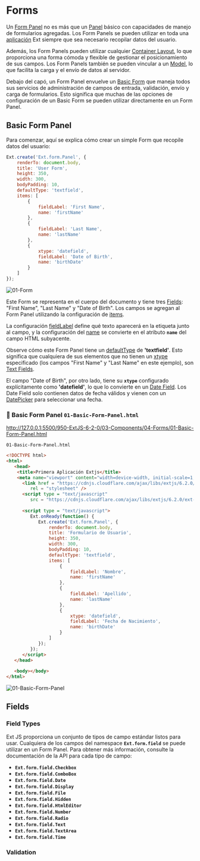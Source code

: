 # Forms

Un [Form Panel](https://docs.sencha.com/extjs/6.2.0/classic/Ext.form.Panel.html)  no es más que un [Panel](https://docs.sencha.com/extjs/6.2.0/classic/Ext.panel.Panel.html) básico con capacidades de manejo de formularios agregadas. Los Form Panels se pueden utilizar en toda una [aplicación](https://docs.sencha.com/extjs/6.2.0/classic/Ext.html#application) Ext siempre que sea necesario recopilar datos del usuario.

Además, los Form Panels pueden utilizar cualquier [Container Layout](), lo que proporciona una forma cómoda y flexible de gestionar el posicionamiento de sus campos. Los Form Panels también se pueden vincular a un [Model](), lo que facilita la carga y el envío de datos al servidor.

Debajo del capó, un Form Panel envuelve un [Basic Form]() que maneja todos sus servicios de administración de campos de entrada, validación, envío y carga de formularios. Esto significa que muchas de las opciones de configuración de un Basic Form se pueden utilizar directamente en un Form Panel.

## Basic Form Panel

Para comenzar, aquí se explica cómo crear un simple Form que recopile datos del usuario:

```js
Ext.create('Ext.form.Panel', {
    renderTo: document.body,
    title: 'User Form',
    height: 350,
    width: 300,
    bodyPadding: 10,
    defaultType: 'textfield',
    items: [
        {
            fieldLabel: 'First Name',
            name: 'firstName'
        },
        {
            fieldLabel: 'Last Name',
            name: 'lastName'
        },
        {
            xtype: 'datefield',
            fieldLabel: 'Date of Birth',
            name: 'birthDate'
        }
    ]
});
```

![01-Form](images/01-Form.png)

Este Form se representa en el cuerpo del documento y tiene tres [Fields](): "First Name", "Last Name" y "Date of Birth". Los campos se agregan al Form Panel utilizando la configuración de [items]().

La configuración [fieldLabel]() define qué texto aparecerá en la etiqueta junto al campo, y la configuración del [name]() se convierte en el atributo **`name`** del campo HTML subyacente.

Observe cómo este Form Panel tiene un [defaultType]() de **'textfield'**. Esto significa que cualquiera de sus elementos que no tienen un [xtype]() especificado (los campos "First Name" y "Last Name" en este ejemplo), son [Text Fields]().

El campo "Date of Birth", por otro lado, tiene su **`xtype`** configurado explícitamente como **'datefield'**, lo que lo convierte en un [Date Field](). Los Date Field solo contienen datos de fecha válidos y vienen con un [DatePicker]() para seleccionar una fecha.


### 🔴 Basic Form Panel `01-Basic-Form-Panel.html`

http://127.0.0.1:5500/950-ExtJS-6-2-0/03-Components/04-Forms/01-Basic-Form-Panel.html

`01-Basic-Form-Panel.html`

```html
<!DOCTYPE html>
<html>
   <head>
    <title>Primera Aplicación Extjs</title>
    <meta name="viewport" content="width=device-width, initial-scale=1, maximum-scale=1, user-scalable=no"> 
      <link href = "https://cdnjs.cloudflare.com/ajax/libs/extjs/6.2.0/classic/theme-classic/resources/theme-classic-all.css" 
         rel = "stylesheet" />
      <script type = "text/javascript" 
         src = "https://cdnjs.cloudflare.com/ajax/libs/extjs/6.2.0/ext-all.js"></script>
      
      <script type = "text/javascript">
         Ext.onReady(function() {
            Ext.create('Ext.form.Panel', {
                renderTo: document.body,
                title: 'Formulario de Usuario',
                height: 350,
                width: 300,
                bodyPadding: 10,
                defaultType: 'textfield',
                items: [
                    {
                        fieldLabel: 'Nombre',
                        name: 'firstName'
                    },
                    {
                        fieldLabel: 'Apellido',
                        name: 'lastName'
                    },
                    {
                        xtype: 'datefield',
                        fieldLabel: 'Fecha de Nacimiento',
                        name: 'birthDate'
                    }
                ]
            });
         });
      </script>
   </head>
   
   <body></body>
</html>
```

![01-Basic-Form-Panel](images/01-Basic-Form-Panel.png)

## Fields

### Field Types

Ext JS proporciona un conjunto de tipos de campo estándar listos para usar. Cualquiera de los campos del namespace **`Ext.form.field`** se puede utilizar en un Form Panel. Para obtener más información, consulte la documentación de la API para cada tipo de campo:

* **`Ext.form.field.Checkbox`**
* **`Ext.form.field.ComboBox`**
* **`Ext.form.field.Date`**
* **`Ext.form.field.Display`**
* **`Ext.form.field.File`**
* **`Ext.form.field.Hidden`**
* **`Ext.form.field.HtmlEditor`**
* **`Ext.form.field.Number`**
* **`Ext.form.field.Radio`**
* **`Ext.form.field.Text`**
* **`Ext.form.field.TextArea`**
* **`Ext.form.field.Time`**

### Validation

```html
```

```html
```
